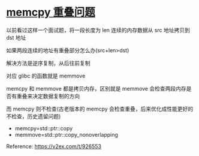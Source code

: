 # [memcpy 重叠问题](/2023/03/memcpy_memmove_std_ptr_copy_nonoverlapping.md)

以前看过这样一个面试题，将一段长度为 len 连续的内存数据从 src 地址拷贝到 dst 地址

如果两段连续的地址有重叠部分怎么办(src+len>dst)

解决方法是逆序复制，从后往前复制

对应 glibc 的函数就是 memmove

memcpy 和 memmove 都是拷贝内存，区别就是 memmove 会检查两段内存是否有重叠来决定数据复制的方向

而 memcpy 则不检查(古老版本的 memcpy 会检查重叠，后来优化成性能更好的不检查，历史遗留问题)

- memcpy=std::ptr::copy
- memmove=std::ptr::copy_nonoverlapping

Reference: <https://v2ex.com/t/926553>
